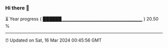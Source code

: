 ### Hi there 👋

⏳ Year progress { ██████▁▁▁▁▁▁▁▁▁▁▁▁▁▁▁▁▁▁▁▁▁▁▁▁ } 20.50 %

---

⏰ Updated on Sat, 16 Mar 2024 00:45:56 GMT
